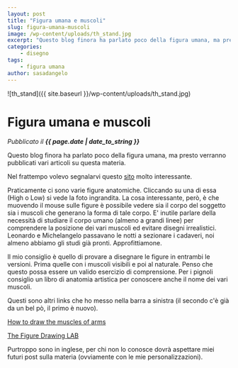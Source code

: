 ```yaml
---
layout: post
title: "Figura umana e muscoli"
slug: figura-umana-muscoli
image: /wp-content/uploads/th_stand.jpg
excerpt: "Questo blog finora ha parlato poco della figura umana, ma presto verranno pubblicati vari articoli su questa materia. Nel frattempo volevo segnalarvi"
categories:
    - disegno
tags:
    - figura umana
author: sasadangelo
---
```


![th_stand]({{ site.baseurl }}/wp-content/uploads/th_stand.jpg)

# Figura umana e muscoli
_Pubblicato il **{{ page.date | date_to_string }}**_

Questo blog finora ha parlato poco della figura umana, ma presto verranno pubblicati vari articoli su questa materia.

Nel frattempo volevo segnalarvi questo [sito](http://www.reybustos.com/03ra/ra.html) molto interessante.

Praticamente ci sono varie figure anatomiche. Cliccando su una di essa (High o Low) si vede la foto ingrandita. La cosa interessante, però, è che muovendo il mouse sulle figure è possibile vedere sia il corpo del soggetto sia i muscoli che generano la forma di tale corpo. E' inutile parlare della necessità di studiare il corpo umano (almeno a grandi linee) per comprendere la posizione dei vari muscoli ed evitare disegni irrealistici. Leonardo e Michelangelo passavano le notti a sezionare i cadaveri, noi almeno abbiamo gli studi già pronti. Approfittiamone.

Il mio consiglio è quello di provare a disegnare le figure in entrambi le versioni. Prima quelle con i muscoli visibili e poi al naturale. Penso che questo possa essere un valido esercizio di comprensione. Per i pignoli consiglio un libro di anatomia artistica per conoscere anche il nome dei vari muscoli.

Questi sono altri links che ho messo nella barra a sinistra (il secondo c'è già da un bel pò, il primo è nuovo).

[How to draw the muscles of arms](https://www.youtube.com/watch?v=HRDWqLamjsI)

[The Figure Drawing LAB](http://drawinglab.evansville.edu/)

Purtroppo sono in inglese, per chi non lo conosce dovrà aspettare miei futuri post sulla materia (ovviamente con le mie personalizzazioni).
